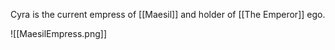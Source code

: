 Cyra is the current empress of [[Maesil]] and holder of [[The Emperor]] ego.

![[MaesilEmpress.png]]